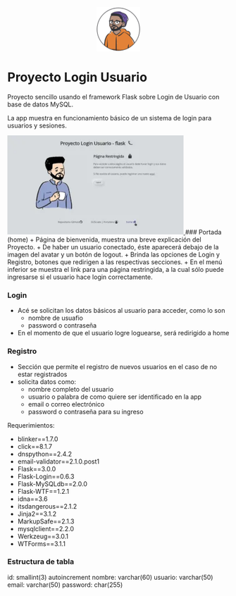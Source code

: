 <div style="text-align:center">
<img src="./src/static/avatar_usuario_3.svg" alt="usuario" width="100" style="background-color:white"/>
</div>
<div style="text-align:center">

</div>

# Proyecto Login Usuario

Proyecto sencillo usando el framework Flask sobre Login de Usuario con base de datos MySQL.

La app muestra en funcionamiento básico de un sistema de login 
para usuarios y sesiones.

<a href="https://www.youtube.com/watch?v=6OaqKAKidig&t=4s">
    <img src="mq2.webp" alt="usuario" width="400" style="background-color:white"/>
</a>
### Portada (home)
+ Página de bienvenida, muestra una breve explicación del Proyecto.
+ De haber un usuario conectado, éste aparecerá debajo de la imagen 
del avatar y un botón de logout.
+ Brinda las opciones de Login y Registro, botones que redirigen a las 
respectivas secciones.
+ En el menú inferior se muestra el link para una página restringida, a la cual sólo puede ingresarse si el usuario hace login correctamente.

### Login
+ Acé se solicitan los datos básicos al usuario para acceder, como lo son 
    + nombre de usuafio
    + password o contraseña
+ En el momento de que el usuario logre loguearse, será redirigido a home

### Registro
+ Sección que permite el registro de nuevos usuarios en el caso de no estar registrados
+ solicita datos como:
    + nombre completo del usuario
    + usuario o palabra de como quiere ser identificado en la app
    + email o correo electrónico
    + password o contraseña para su ingreso

Requerimientos:

+ blinker==1.7.0
+ click==8.1.7
+ dnspython==2.4.2
+ email-validator==2.1.0.post1
+ Flask==3.0.0
+ Flask-Login==0.6.3
+ Flask-MySQLdb==2.0.0
+ Flask-WTF==1.2.1
+ idna==3.6
+ itsdangerous==2.1.2
+ Jinja2==3.1.2
+ MarkupSafe==2.1.3
+ mysqlclient==2.2.0
+ Werkzeug==3.0.1
+ WTForms==3.1.1

### Estructura de tabla

id: smallint(3) autoincrement
nombre: varchar(60)
usuario: varchar(50)
email: varchar(50)
password: char(255)






